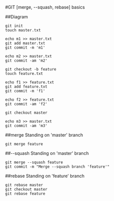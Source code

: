 #GIT [merge, --squash, rebase] basics

##Diagram
```
git init
touch master.txt

echo m1 >> master.txt
git add master.txt
git commit -m 'm1'

echo m2 >> master.txt
git commit -am 'm2'

git checkout -b feature
touch feature.txt

echo f1 >> feature.txt
git add feature.txt
git commit -m 'f1'

echo f2 >> feature.txt
git commit -am 'f2'

git checkout master

echo m3 >> master.txt
git commit -am 'm3'
```

##merge
Standing on 'master' branch
```
git merge feature
```

##--squash
Standing on 'master' branch
```
git merge --squash feature
git commit -m "Merge --squash branch 'feature'"
```

##rebase
Standing on 'feature' branch
```
git rebase master
git checkout master
git rebase feature
```
